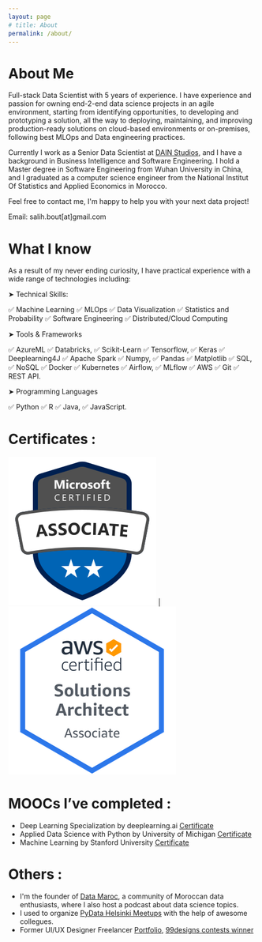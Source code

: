 ```yaml
---
layout: page
# title: About
permalink: /about/
---
```



# About Me

Full-stack Data Scientist with 5 years of experience. I have experience and passion for owning end-2-end data science projects in an agile environment, starting from identifying opportunities, to developing and prototyping a solution, all the way to deploying, maintaining, and improving production-ready solutions on cloud-based environments or on-premises, following best MLOps and Data engineering practices.

Currently I work as a Senior Data Scientist at [DAIN Studios](https://dainstudios.com/), and I have a background in Business Intelligence and Software Engineering. 
I hold a Master degree in Software Engineering from Wuhan University in China, and I graduated as a computer science engineer from the National Institut Of Statistics and Applied Economics in Morocco.

Feel free to contact me, I'm happy to help you with your next data project!

Email: salih.bout[at]gmail.com


# What I know

As a result of my never ending curiosity, I have practical experience with a wide range of technologies including:

➤ Technical Skills:

✅ Machine Learning
✅ MLOps
✅ Data Visualization
✅ Statistics and Probability
✅ Software Engineering
✅ Distributed/Cloud Computing

➤ Tools & Frameworks

✅ AzureML
✅ Databricks,
✅ Scikit-Learn
✅ Tensorflow,
✅ Keras
✅ Deeplearning4J
✅ Apache Spark
✅ Numpy,
✅ Pandas
✅ Matplotlib
✅ SQL,
✅ NoSQL
✅ Docker
✅ Kubernetes
✅ Airflow,
✅ MLflow
✅ AWS
✅ Git
✅ REST API.

➤ Programming Languages

✅ Python
✅ R
✅ Java,
✅ JavaScript.
  

# Certificates :

[![png](/img/certs/Azure-DP100.png)](https://learn.microsoft.com/api/credentials/share/en-us/salihbout/555C43219EDD19B8?sharingId=8FE9B22AD8533882) | [![png](/img/certs/AWS-SAA-CO2.png)](https://www.credly.com/badges/24b602c2-192d-413e-b398-e5dac70f9cf0)


# MOOCs I’ve completed :

* Deep Learning Specialization by deeplearning.ai [Certificate](https://www.coursera.org/account/accomplishments/specialization/2FVXQAY9Z4AR)
* Applied Data Science with Python by University of Michigan [Certificate](https://www.coursera.org/account/accomplishments/verify/S48FHQP8997G)
* Machine Learning by Stanford University [Certificate](https://www.coursera.org/account/accomplishments/verify/HFZUV86JTM9P)


# Others :

* I'm the founder of [Data Maroc](https://www.datamaroc.com), a community of Moroccan data enthusiasts, where I also host a podcast about data science topics. 
* I used to organize [PyData Helsinki Meetups](https://www.meetup.com/PyDataHelsinki) with the help of awesome collegues.
* Former UI/UX Designer Freelancer [Portfolio](https://www.behance.net/SalasDesign), [99designs contests winner](https://99designs.com/profiles/salihb/about)
